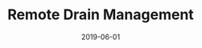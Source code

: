 ---
title: 'Remote Drain Management'
date: 2019-06-01
area: complete
subdomain: Home Health
status: Complete
authors:
  - 
    authorimage: /images/uploads/kat.jpg
    authorname: Kathleen Lee, MD
    authorrole: Clinical Lead
  - 
    authorimage: /images/uploads/lhahn.jpg
    authorname: Lauren Hahn, BS
    authorrole: Implementation Lead
summary: >
  Text conversations to monitor drain outputs of patients who’ve received breast reconstructive surgery. These tailored conversations comply with 20 cc and 30 cc drain management. Texts ask patients their daily output to determine if they are at criteria and need a drained pulled from a home health nurse until they have no drains left.
results: 
  - result: Post-op visits reduced from 5 to 1
  - result: Per patient time savings of 15 hours
  - result: Significant contribution margin
  - result: New Home Health revenue
features:
  - feature: 'Two-way texting'  
  - feature: 'EHR integration'
condition: Surgery
intervention: Two-way Texting 
outcome: Reduced re-admissions and increased patient satisfaction
dedicatedpage: false
label: Standard of Care 
image: /images/uploads/hsm.01.jpg
solution_area: Surgery Solutions
---
